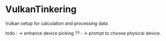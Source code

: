 # VulkanTinkering

Vulkan setup for calculation and processing data

todo : 
-> enhance device picking ?? :
    -> prompt to choose physical device.
    
